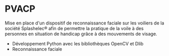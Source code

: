# PVACP

Mise en place d'un dispositif de reconnaissance faciale sur les voiliers de la société Splashelec® afin de permettre la pratique de la voile à des personnes en situation de handicap grâce à des mouvements de visage.
- Développement Python avec les bibliothèques OpenCV et Dlib
- Reconnaissance faciale
